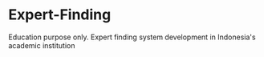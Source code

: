 # Expert-Finding
Education purpose only. Expert finding system development in Indonesia's academic institution
